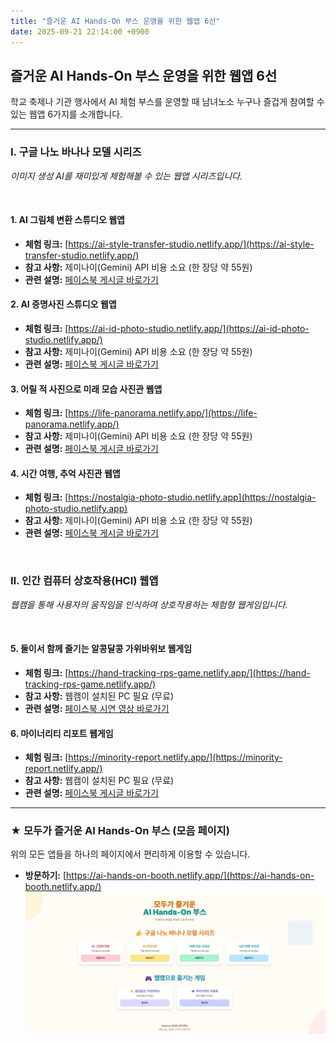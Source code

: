 ```yaml
---
title: "즐거운 AI Hands-On 부스 운영을 위한 웹앱 6선"
date: 2025-09-21 22:14:00 +0900
---
```


## 즐거운 AI Hands-On 부스 운영을 위한 웹앱 6선

학교 축제나 기관 행사에서 AI 체험 부스를 운영할 때 남녀노소 누구나 즐겁게 참여할 수 있는 웹앱 6가지를 소개합니다.

---

### Ⅰ. 구글 나노 바나나 모델 시리즈

*이미지 생성 AI를 재미있게 체험해볼 수 있는 웹앱 시리즈입니다.*

<br>

#### **1. AI 그림체 변환 스튜디오 웹앱**
- **체험 링크:** [https://ai-style-transfer-studio.netlify.app/](https://ai-style-transfer-studio.netlify.app/)
- **참고 사항:** 제미나이(Gemini) API 비용 소요 (한 장당 약 55원)
- **관련 설명:** [페이스북 게시글 바로가기](https://www.facebook.com/share/p/1BKRvmKyDF/)

#### **2. AI 증명사진 스튜디오 웹앱**
- **체험 링크:** [https://ai-id-photo-studio.netlify.app/](https://ai-id-photo-studio.netlify.app/)
- **참고 사항:** 제미나이(Gemini) API 비용 소요 (한 장당 약 55원)
- **관련 설명:** [페이스북 게시글 바로가기](https://www.facebook.com/share/p/1BMenHZ2YN/)

#### **3. 어릴 적 사진으로 미래 모습 사진관 웹앱**
- **체험 링크:** [https://life-panorama.netlify.app/](https://life-panorama.netlify.app/)
- **참고 사항:** 제미나이(Gemini) API 비용 소요 (한 장당 약 55원)
- **관련 설명:** [페이스북 게시글 바로가기](https://www.facebook.com/share/p/174qA9whPU/)

#### **4. 시간 여행, 추억 사진관 웹앱**
- **체험 링크:** [https://nostalgia-photo-studio.netlify.app](https://nostalgia-photo-studio.netlify.app)
- **참고 사항:** 제미나이(Gemini) API 비용 소요 (한 장당 약 55원)
- **관련 설명:** [페이스북 게시글 바로가기](https://www.facebook.com/share/p/19pW8R5RXV/)

<br>

### Ⅱ. 인간 컴퓨터 상호작용(HCI) 웹앱

*웹캠을 통해 사용자의 움직임을 인식하여 상호작용하는 체험형 웹게임입니다.*

<br>

#### **5. 둘이서 함께 즐기는 알콩달콩 가위바위보 웹게임**
- **체험 링크:** [https://hand-tracking-rps-game.netlify.app/](https://hand-tracking-rps-game.netlify.app/)
- **참고 사항:** 웹캠이 설치된 PC 필요 (무료)
- **관련 설명:** [페이스북 시연 영상 바로가기](https://www.facebook.com/share/v/199VD2rXX6/)

#### **6. 마이너리티 리포트 웹게임**
- **체험 링크:** [https://minority-report.netlify.app/](https://minority-report.netlify.app/)
- **참고 사항:** 웹캠이 설치된 PC 필요 (무료)
- **관련 설명:** [페이스북 게시글 바로가기](https://www.facebook.com/share/p/19A4SJo15k/)

---

### ★ 모두가 즐거운 AI Hands-On 부스 (모음 페이지)

위의 모든 앱들을 하나의 페이지에서 편리하게 이용할 수 있습니다.

- **방문하기:** [https://ai-hands-on-booth.netlify.app/](https://ai-hands-on-booth.netlify.app/)
![즐거운 AI Hands-On 부스 운영을 위한 웹앱](/assets/AI-hands-on.png)
